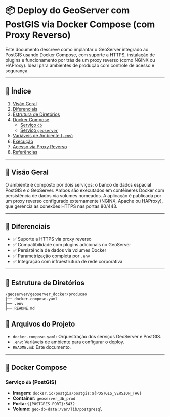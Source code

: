 # 📦 Deploy do GeoServer com PostGIS via Docker Compose (com Proxy Reverso)

Este documento descreve como implantar o GeoServer integrado ao PostGIS usando Docker Compose, com suporte a HTTPS, instalação de plugins e funcionamento por trás de um proxy reverso (como NGINX ou HAProxy). Ideal para ambientes de produção com controle de acesso e segurança.

---

## 📑 Índice

1. [Visão Geral](#visão-geral)  
2. [Diferenciais](#diferenciais)  
3. [Estrutura de Diretórios](#estrutura-de-diretórios)  
4. [Docker Compose](#docker-compose)  
   - [Serviço `db`](#serviço-db)  
   - [Serviço `geoserver`](#serviço-geoserver)  
5. [Variáveis de Ambiente (`.env`)](#variáveis-de-ambiente-env)  
6. [Execução](#execução)  
7. [Acesso via Proxy Reverso](#acesso-via-proxy-reverso)  
8. [Referências](#referências)

---

## 📌 Visão Geral

O ambiente é composto por dois serviços: o banco de dados espacial PostGIS e o GeoServer. Ambos são executados em contêineres Docker com persistência de dados via volumes nomeados. A aplicação é publicada por um proxy reverso configurado externamente (NGINX, Apache ou HAProxy), que gerencia as conexões HTTPS nas portas 80/443.

---

## 🌟 Diferenciais

- ✅ Suporte a HTTPS via proxy reverso  
- ✅ Compatibilidade com plugins adicionais no GeoServer  
- ✅ Persistência de dados via volumes Docker  
- ✅ Parametrização completa por `.env`  
- ✅ Integração com infraestrutura de rede corporativa

---

## 📂 Estrutura de Diretórios

```bash
/geoserver/geoserver_docker/producao
├── docker-compose.yaml
├── .env
├── README.md
```   

## 📁 Arquivos do Projeto

- `docker-compose.yaml`: Orquestração dos serviços GeoServer e PostGIS.
- `.env`: Variáveis de ambiente para configurar o deploy.
- `README.md`: Este documento.

---

## 🐳 Docker Compose

### Serviço `db` (PostGIS)

- **Imagem:** `docker.io/postgis/postgis:${POSTGIS_VERSION_TAG}`
- **Container:** `geoserver_db_prod`
- **Porta:** `${POSTGRES_PORT}:5432`
- **Volume:** `geo-db-data:/var/lib/postgresql`
